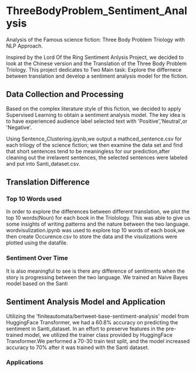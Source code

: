 # ThreeBodyProblem_Sentiment_Analysis
Analysis of the Famous science fiction: Three Body Problem Triology with NLP Approach.

Inspired by the Lord Of the Ring Sentiment Anlysis Project, we decided to look at the Chinese version and the Translation of the Three Body Problem Triology.
This project dedicates to Two Main task: Explore the differnece between translation and develop a sentiment analysis model for the fiction.


## Data Collection and Processing
Based on the complex literature style of this fiction, we decided to apply Supervised Learning to obtain a sentiment analysis model. The key idea is to have experienced audience label selected text with 'Positive','Neutral',or 'Negative'.

Using Sentence_Clustering.ipynb,we output a mathced_sentence.csv for each trilogy of the science fiction; we then examine the data set and find that short sentences tend to be meaningless for our prediction,after cleaning out the irrelavent sentences, the selected sentences were labeled and put into Santi_dataset.csv.

## Translation Difference
### Top 10 Words used
In order to explore the differences between different translation, we plot the top 10 words(Noun) for each book in the Triolology. This was able to give us some insights of writing patterns and the nature between the two language. wordvisulization.ipynb was used to explore top 10 words of each book,we then create Occurence.csv to store the data and the visulizations were plotted using the datafile.

### Sentiment Over Time 
It is also meaningful to see is there any difference of sentiments when the story is progressing between the two language. We trained an Naive Bayes model based on the Santi

## Sentiment Analysis Model and Application
Utilizing the 'finiteautomata/bertweet-base-sentiment-analysis' model from HuggingFace Transformer, we had a 60.8% accuracy on predicting the sentiment in Santi_dataset. In an effort to preserve features in the pre-trained model, we utilized the trainer class provided by HuggingFace Transformer.We performed a 70-30 train test split, and the model increased accuracy to 70% after it was trained with the Santi dataset.

### Applications
